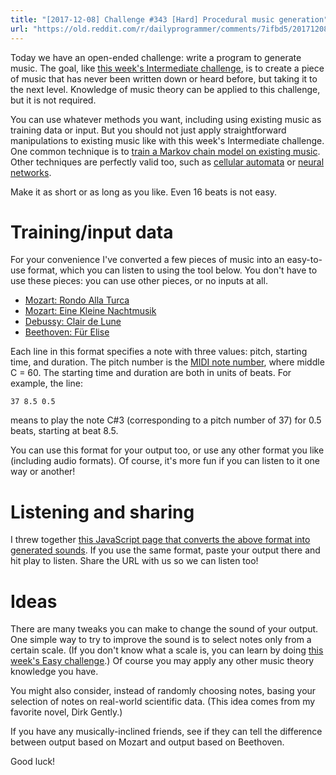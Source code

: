 ```yaml
---
title: "[2017-12-08] Challenge #343 [Hard] Procedural music generation"
url: "https://old.reddit.com/r/dailyprogrammer/comments/7ifbd5/20171208_challenge_343_hard_procedural_music/"
---
```


Today we have an open-ended challenge: write a program to generate music. The goal, like [this week's Intermediate challenge](https://www.reddit.com/r/dailyprogrammer/comments/7i1ib1/20171206_challenge_343_intermediate_mozarts), is to create a piece of music that has never been written down or heard before, but taking it to the next level. Knowledge of music theory can be applied to this challenge, but it is not required.

You can use whatever methods you want, including using existing music as training data or input. But you should not just apply straightforward manipulations to existing music like with this week's Intermediate challenge. One common technique is to [train a Markov chain model on existing music](https://en.wikipedia.org/wiki/Markov_chain#Music). Other techniques are perfectly valid too, such as [cellular automata](http://tones.wolfram.com) or [neural networks](http://www.cs.colorado.edu/~mozer/Research/Selected%20Publications/music.html).

Make it as short or as long as you like. Even 16 beats is not easy.

# Training/input data

For your convenience I've converted a few pieces of music into an easy-to-use format, which you can listen to using the tool below. You don't have to use these pieces: you can use other pieces, or no inputs at all.

* [Mozart: Rondo Alla Turca](https://gist.githubusercontent.com/cosmologicon/310dfe3aa8a5b9b8f558caa995e0ee68/raw/baa3c343d69295dba226610362bc321a2e36ffc9/rondo.txt)
* [Mozart: Eine Kleine Nachtmusik](https://gist.githubusercontent.com/cosmologicon/f0ec10d86346af3a23762464741a0a03/raw/9f3812b56e53d63c22c11729394c8513b257265a/eine-kleine.txt)
* [Debussy: Clair de Lune](https://gist.githubusercontent.com/cosmologicon/eb532ac6bf58ddb12cfe6d2840ad1fe5/raw/ace3acac23267d7d1bb3d209505ad9c69c2570a4/clair-de-lune.txt)
* [Beethoven: Für Elise](https://gist.githubusercontent.com/cosmologicon/5d0b86abe51a9ee572dc0f57718ef83d/raw/d57da806d33cdd1187aac7a103dec7f21d17ddcb/elise.txt)

Each line in this format specifies a note with three values: pitch, starting time, and duration. The pitch number is the [MIDI note number](http://www.electronics.dit.ie/staff/tscarff/Music_technology/midi/midi_note_numbers_for_octaves.htm), where middle C = 60. The starting time and duration are both in units of beats. For example, the line:

    37 8.5 0.5

means to play the note C#3 (corresponding to a pitch number of 37) for 0.5 beats, starting at beat 8.5.

You can use this format for your output too, or use any other format you like (including audio formats). Of course, it's more fun if you can listen to it one way or another!

# Listening and sharing

I threw together [this JavaScript page that converts the above format into generated sounds](http://ufx.space/stuff/procmusic/). If you use the same format, paste your output there and hit play to listen. Share the URL with us so we can listen too!

# Ideas

There are many tweaks you can make to change the sound of your output. One simple way to try to improve the sound is to select notes only from a certain scale. (If you don't know what a scale is, you can learn by doing [this week's Easy challenge](https://www.reddit.com/r/dailyprogrammer/comments/7hhyin/20171204_challenge_343_easy_major_scales/).) Of course you may apply any other music theory knowledge you have.

You might also consider, instead of randomly choosing notes, basing your selection of notes on real-world scientific data. (This idea comes from my favorite novel, Dirk Gently.)

If you have any musically-inclined friends, see if they can tell the difference between output based on Mozart and output based on Beethoven.

Good luck!